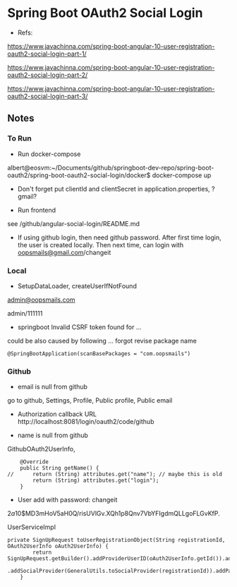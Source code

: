 
# Spring Boot OAuth2 Social Login

- Refs:

https://www.javachinna.com/spring-boot-angular-10-user-registration-oauth2-social-login-part-1/

https://www.javachinna.com/spring-boot-angular-10-user-registration-oauth2-social-login-part-2/

https://www.javachinna.com/spring-boot-angular-10-user-registration-oauth2-social-login-part-3/

## Notes

### To Run
- Run docker-compose

albert@eosvm:~/Documents/github/springboot-dev-repo/spring-boot-oauth2/spring-boot-oauth2-social-login/docker$ docker-compose up

- Don't forget put clientId and clientSecret in application.properties, ?gmail?

- Run frontend

see /github/angular-social-login/README.md

- If using github login, then need github password. After first time login, the user is created locally. Then next time, can login with oopsmails@gmail.com/changeit

### Local

- SetupDataLoader, createUserIfNotFound

admin@oopsmails.com

admin/111111

- springboot Invalid CSRF token found for ...

could be also caused by following ... forgot revise package name

```
@SpringBootApplication(scanBasePackages = "com.oopsmails")
```

### Github

- email is null from github

go to github, Settings, Profile, Public profile, Public email

- Authorization callback URL
http://localhost:8081/login/oauth2/code/github

- name is null from github

GithubOAuth2UserInfo, 

```
	@Override
	public String getName() {
//		return (String) attributes.get("name"); // maybe this is old
		return (String) attributes.get("login");
	}
```

- User add with password: changeit

$2a$10$MD3mHoV5aH0Q/risUVlGv.XQh1p8Qnv7VbYFIgdmQLLgoFLGvKfP.

UserServiceImpl

```
private SignUpRequest toUserRegistrationObject(String registrationId, OAuth2UserInfo oAuth2UserInfo) {
		return SignUpRequest.getBuilder().addProviderUserID(oAuth2UserInfo.getId()).addDisplayName(oAuth2UserInfo.getName()).addEmail(oAuth2UserInfo.getEmail())
				.addSocialProvider(GeneralUtils.toSocialProvider(registrationId)).addPassword("changeit").build();
	}
```
